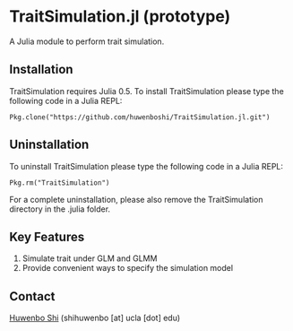 # TraitSimulation.jl (prototype)
 
A Julia module to perform trait simulation.

## Installation

TraitSimulation requires Julia 0.5. To install TraitSimulation please type
the following code in a Julia REPL:

```
Pkg.clone("https://github.com/huwenboshi/TraitSimulation.jl.git")
```

## Uninstallation

To uninstall TraitSimulation please type the following code in
a Julia REPL:

```
Pkg.rm("TraitSimulation")
```

For a complete uninstallation, please also remove the TraitSimulation
directory in the .julia folder.

## Key Features
 
1. Simulate trait under GLM and GLMM
2. Provide convenient ways to specify the simulation model

## Contact

[Huwenbo Shi](https://huwenboshi.github.io) (shihuwenbo [at] ucla [dot] edu)
